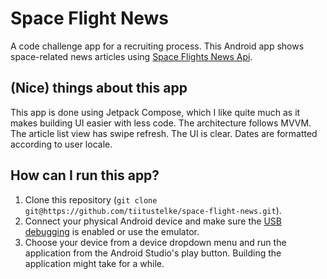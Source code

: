 # Space Flight News
A code challenge app for a recruiting process. This Android app shows space-related news articles using [Space Flights News Api](https://www.spaceflightnewsapi.net/).
## (Nice) things about this app
This app is done using Jetpack Compose, which I like quite much as it makes building UI easier with less code. The architecture follows MVVM.
The article list view has swipe refresh. The UI is clear. Dates are formatted according to user locale.
## How can I run this app?
1. Clone this repository (`git clone git@https://github.com/tiitustelke/space-flight-news.git`).
2. Connect your physical Android device and make sure the [USB debugging](https://developer.android.com/studio/debug/dev-options) is enabled or use the emulator.
3. Choose your device from a device dropdown menu and run the application from the Android Studio's play button. Building the application might take for a while.
